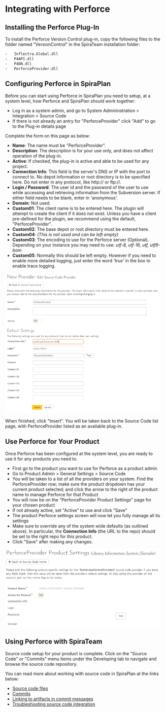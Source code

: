 # Integrating with Perforce

## Installing the Perforce Plug-In  
To install the Perforce Version Control plug-in, copy the following files to the folder named "VersionControl" in the SpiraTeam installation folder:
    
    -   Inflectra.Global.dll
    -   P4API.dll
    -   P4DN.dll
    -   PerforceProvider.dll

## Configuring Perforce in SpiraPlan
Before you can start using Perforce in SpiraPlan you need to setup, at a system level, how Perforce and SpiraPlan should work together: 

- Log in as a system admin, and go to System Admininstration > Integration > Source Code
- If there is not already an antry for "PerforceProvider" click "Add" to go to the Plug-in details page

Complete the form on this page as below:

-   **Name**: The name must be "PerforceProvider".
-   **Description**: The description is for your use only, and does not affect operation of the plug-in.
-   **Active**: If checked, the plug-in is active and able to be used for any project.
-   **Connection Info**: This field is the server's DNS or IP with the port to connect to. No depot information or root directory is to be specified here. Do not enter in any protocol, like http:// or ftp://.
-   **Login / Password**: The user id and the password of the user to use while accessing and retrieving information from the Subversion server. If either field needs to be blank, enter in 'anonymous'.
-   **Domain**: Not used.
-   **Custom01**: The client name is to be entered here. The plugin will attempt to create the client if it does not exist. Unless you have a client pre-defined for the plugin, we recommend using the default, "PerforceProvider".
-   **Custom02**: The base depot or root directory must be entered here.
-   **Custom04**: *(This is not used and can be left empty)*
-   **Custom03**: The encoding to use for the Perforce server (Optional). Depending on your instance you may need to use: *utf-8, utf-16, utf, utf8-bom*
-   **Custom05**: Normally this should be left empty. However if you need to enable more detailed logging, just enter the word *'true'* in the box to enable trace logging.

![](img/Integrating_with_Perforce_53.png)

When finished, click "Insert". You will be taken back to the Source Code list page, with PerforceProvider listed as an available plug-in.

## Use Perforce for Your Product
Once Perforce has been configured at the system level, you are ready to use it for any products you need to. 

- First go to the product you want to use for Perforce as a product admin
- Go to Product Admin > General Settings > Source Code
- You will be taken to a list of all the providers on your system. Find the PerforceProvider row; make sure the product dropdown has your current product selected; and click the arrow to the right of the product name to manage Perforce for that Product
- You will now be on the "PerforceProvider Product Settings" page for your chosen product
- If not already active, set "Active" to use and click "Save"
- The product Perforce settings screen will now let you fully manage all its settings
- Make sure to override any of the system wide defaults (as outlined above). In particular, the **Connection Info** (the URL to the repo) should be set to the right repo for this product.
- Click "Save" after making any changes.

![](img/Integrating_with_Perforce_54.png)


## Using Perforce with SpiraTeam
Source code setup for your product is complete. Click on the "Source Code" or "Commits" menu items under the Developing tab to navigate and browse the source code repository.

You can read more about working with source code in SpiraPlan at the links below:

- [Source code files](../../Spira-User-Manual/Source-Code/#source-code-file-list)
- [Commits](../../Spira-User-Manual/Commits/#commit-list)
- [Linking to artifacts in commit messages](../../Spira-User-Manual/Commits/#linking-to-artifacts-in-commit-messages)
- [Troubleshooting source code integration](../../Spira-User-Manual/Source-Code/#troubleshooting-source-code-integration)